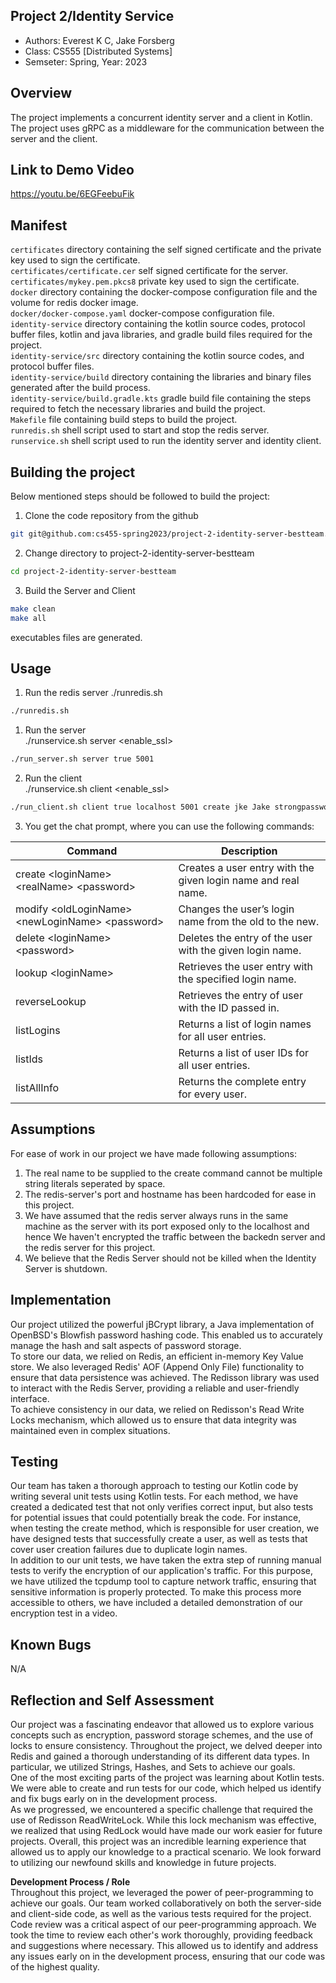 ## Project 2/Identity Service

* Authors: Everest K C, Jake Forsberg
* Class: CS555 [Distributed Systems]
* Semseter: Spring, Year: 2023

## Overview

The project implements a concurrent identity server and a client in Kotlin. The project uses gRPC as a middleware for the communication between the server and the client.

## Link to Demo Video
https://youtu.be/6EGFeebuFik

## Manifest

`certificates` directory containing the self signed certificate and the private key used to sign the certificate.<br/>
`certificates/certificate.cer` self signed certificate for the server.<br/>
`certificates/mykey.pem.pkcs8` private key used to sign the certificate.<br/>
`docker` directory containing the docker-compose configuration file and the volume for redis docker image.<br/>
`docker/docker-compose.yaml` docker-compose configuration file.<br/>
`identity-service` directory containing the kotlin source codes, protocol buffer files, kotlin and java libraries, and gradle build files required for the project.<br/>
`identity-service/src` directory containing the kotlin source codes, and protocol buffer files.<br/>
`identity-service/build` directory containing the libraries and binary files generated after the build process.<br/>
`identity-service/build.gradle.kts` gradle build file containing the steps required to fetch the necessary libraries and build the project.<br/>
`Makefile` file containing build steps to build the project.<br/>
`runredis.sh` shell script used to start and stop the redis server.<br/>
`runservice.sh` shell script used to run the identity server and identity client.<br/>

## Building the project

Below mentioned steps should be followed to build the project:
1. Clone the code repository from the github
```sh
git git@github.com:cs455-spring2023/project-2-identity-server-bestteam.git
```

2. Change directory to project-2-identity-server-bestteam
```sh
cd project-2-identity-server-bestteam
```

3. Build the Server and Client
```sh
make clean
make all
```
executables files are generated.

## Usage
1. Run the redis server
./runredis.sh 
```sh
./runredis.sh 
```

1. Run the server   
./runservice.sh server <enable_ssl> <port>
```sh
./run_server.sh server true 5001
```

2. Run the client   
./runservice.sh client <enable_ssl> <host> <port> <command> <arguments>
```sh
./run_client.sh client true localhost 5001 create jke Jake strongpassword
```

3. You get the chat prompt, where you can use the following commands:

| __Command__ | __Description__ |
|-------------|-----------------|
| create \<loginName> \<realName> \<password>| Creates a user entry with the given login name and real name.|
| modify \<oldLoginName> \<newLoginName> \<password>| Changes the user’s login name from the old to the new. |
| delete \<loginName> \<password> | Deletes the entry of the user with the given login name. |
| lookup \<loginName> | Retrieves the user entry with the specified login name. |
| reverseLookup <userID> | Retrieves the entry of user with the ID passed in. |
| listLogins | Returns a list of login names for all user entries. |
| listIds | Returns a list of user IDs for all user entries. |
| listAllInfo | Returns the complete entry for every user. |

## Assumptions
For ease of work in our project we have made following assumptions:<br/>
1. The real name to be supplied to the create command cannot be multiple string literals seperated by space.<br/>
2. The redis-server's port and hostname has been hardcoded for ease in this project.<br/>
3. We have assumed that the redis server always runs in the same machine as the server with its port exposed only to the localhost and hence We haven't encrypted the traffic between the backedn server and the redis server for this project.<br/>
4. We believe that the Redis Server should not be killed when the Identity Server is shutdown.<br/>

## Implementation
Our project utilized the powerful jBCrypt library, a Java implementation of OpenBSD's Blowfish password hashing code. This enabled us to accurately manage the hash and salt aspects of password storage.<br/>
To store our data, we relied on Redis, an efficient in-memory Key Value store. We also leveraged Redis' AOF (Append Only File) functionality to ensure that data persistence was achieved. The Redisson library was used to interact with the Redis Server, providing a reliable and user-friendly interface.<br/>
To achieve consistency in our data, we relied on Redisson's Read Write Locks mechanism, which allowed us to ensure that data integrity was maintained even in complex situations.

## Testing
Our team has taken a thorough approach to testing our Kotlin code by writing several unit tests using Kotlin tests. For each method, we have created a dedicated test that not only verifies correct input, but also tests for potential issues that could potentially break the code. For instance, when testing the create method, which is responsible for user creation, we have designed tests that successfully create a user, as well as tests that cover user creation failures due to duplicate login names.<br/>
In addition to our unit tests, we have taken the extra step of running manual tests to verify the encryption of our application's traffic. For this purpose, we have utilized the tcpdump tool to capture network traffic, ensuring that sensitive information is properly protected. To make this process more accessible to others, we have included a detailed demonstration of our encryption test in a video.

## Known Bugs
N/A

## Reflection and Self Assessment
Our project was a fascinating endeavor that allowed us to explore various concepts such as encryption, password storage schemes, and the use of locks to ensure consistency. Throughout the project, we delved deeper into Redis and gained a thorough understanding of its different data types. In particular, we utilized Strings, Hashes, and Sets to achieve our goals.<br/>
One of the most exciting parts of the project was learning about Kotlin tests. We were able to create and run tests for our code, which helped us identify and fix bugs early on in the development process.<br/>
As we progressed, we encountered a specific challenge that required the use of Redisson ReadWriteLock. While this lock mechanism was effective, we realized that using RedLock would have made our work easier for future projects.
Overall, this project was an incredible learning experience that allowed us to apply our knowledge to a practical scenario. We look forward to utilizing our newfound skills and knowledge in future projects.

**Development Process / Role**   
Throughout this project, we leveraged the power of peer-programming to achieve our goals. Our team worked collaboratively on both the server-side and client-side code, as well as the various tests required for the project.<br/>
Code review was a critical aspect of our peer-programming approach. We took the time to review each other's work thoroughly, providing feedback and suggestions where necessary. This allowed us to identify and address any issues early on in the development process, ensuring that our code was of the highest quality.
